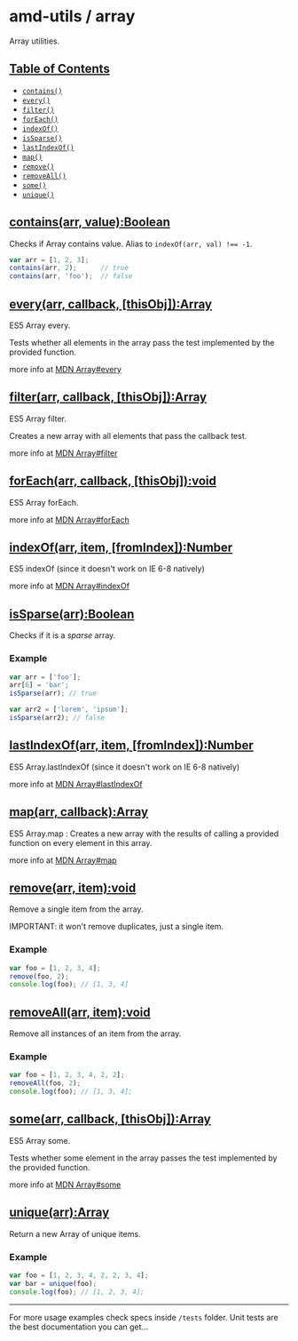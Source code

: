 # amd-utils / array #

Array utilities.



## <a href="#toc" name="toc">Table of Contents</a>

 - [`contains()`](#contains)
 - [`every()`](#every)
 - [`filter()`](#filter)
 - [`forEach()`](#forEach)
 - [`indexOf()`](#indexOf)
 - [`isSparse()`](#isSparse)
 - [`lastIndexOf()`](#lastIndexOf)
 - [`map()`](#map)
 - [`remove()`](#remove)
 - [`removeAll()`](#removeAll)
 - [`some()`](#some)
 - [`unique()`](#unique)



## <a href="#contains" name="contains">contains(arr, value):Boolean</a>

Checks if Array contains value. Alias to `indexOf(arr, val) !== -1`.

```js
var arr = [1, 2, 3];
contains(arr, 2);      // true
contains(arr, 'foo');  // false
```



## <a href="#every" name="every">every(arr, callback, [thisObj]):Array</a>

ES5 Array every.

Tests whether all elements in the array pass the test implemented by the provided function.

more info at [MDN Array#every](https://developer.mozilla.org/en/JavaScript/Reference/Global_Objects/Array/every)



## <a href="#filter" name="filter">filter(arr, callback, [thisObj]):Array</a>

ES5 Array filter.

Creates a new array with all elements that pass the callback test.

more info at [MDN Array#filter](https://developer.mozilla.org/en/JavaScript/Reference/Global_Objects/Array/filter)



## <a href="#forEach" name="forEach">forEach(arr, callback, [thisObj]):void</a>

ES5 Array forEach.

more info at [MDN Array#forEach](https://developer.mozilla.org/en/JavaScript/Reference/Global_Objects/Array/forEach)



## <a href="#indexOf" name="indexOf">indexOf(arr, item, [fromIndex]):Number</a>

ES5 indexOf (since it doesn't work on IE 6-8 natively)

more info at [MDN Array#indexOf](https://developer.mozilla.org/en/JavaScript/Reference/Global_Objects/Array/indexOf)




## <a href="#isSparse" name="isSparse">isSparse(arr):Boolean</a>

Checks if it is a *sparse* array.

### Example

```js
var arr = ['foo'];
arr[6] = 'bar';
isSparse(arr); // true

var arr2 = ['lorem', 'ipsum'];
isSparse(arr2); // false
```



## <a href="#indexOf" name="lastIndexOf">lastIndexOf(arr, item, [fromIndex]):Number</a>

ES5 Array.lastIndexOf (since it doesn't work on IE 6-8 natively)

more info at [MDN Array#lastIndexOf](https://developer.mozilla.org/en/JavaScript/Reference/Global_Objects/Array/lastIndexOf)



## <a href="#map" name="map">map(arr, callback):Array</a>

ES5 Array.map : Creates a new array with the results of calling
a provided function on every element in this array.

more info at [MDN Array#map](https://developer.mozilla.org/en/JavaScript/Reference/Global_Objects/Array/map)



## <a href="#remove" name="remove">remove(arr, item):void</a>

Remove a single item from the array.

IMPORTANT: it won't remove duplicates, just a single item.

### Example

```js
var foo = [1, 2, 3, 4];
remove(foo, 2);
console.log(foo); // [1, 3, 4]
```



## <a href="#removeAll" name="removeAll">removeAll(arr, item):void</a>

Remove all instances of an item from the array.

### Example

```js
var foo = [1, 2, 3, 4, 2, 2];
removeAll(foo, 2);
console.log(foo); // [1, 3, 4];
```



## <a href="#some" name="some">some(arr, callback, [thisObj]):Array </a>

ES5 Array some.

Tests whether some element in the array passes the test implemented by the provided function.

more info at [MDN Array#some](https://developer.mozilla.org/en/JavaScript/Reference/Global_Objects/Array/some)



## <a href="#unique" name="unique">unique(arr):Array</a>

Return a new Array of unique items.

### Example

```js
var foo = [1, 2, 3, 4, 2, 2, 3, 4];
var bar = unique(foo);
console.log(foo); // [1, 2, 3, 4];
```



-------------------------------------------------------------------------------

For more usage examples check specs inside `/tests` folder. Unit tests are the
best documentation you can get...

